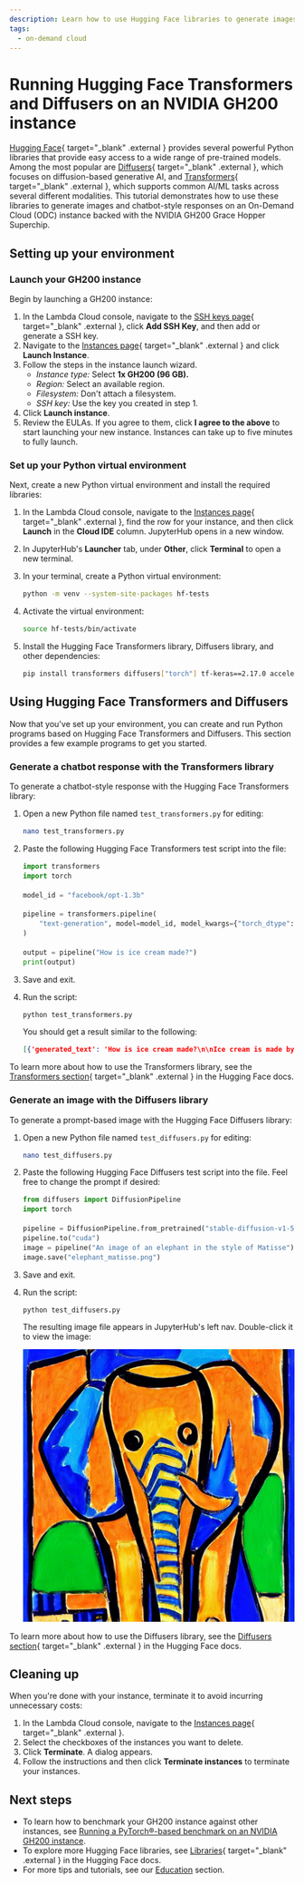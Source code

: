 ```yaml
---
description: Learn how to use Hugging Face libraries to generate images and chatbot-style responses on a Lambda On-Demand Cloud NVIDIA GH200 instance.
tags:
  - on-demand cloud
---
```


# Running Hugging Face Transformers and Diffusers on an NVIDIA GH200 instance

[Hugging Face](https://huggingface.co/){ target="_blank" .external } provides
several powerful Python libraries that provide easy access to a wide range of
pre-trained models. Among the most popular are
[Diffusers](https://huggingface.co/docs/diffusers/index){ target="_blank" .external },
which focuses on diffusion-based generative AI, and
[Transformers](https://huggingface.co/docs/transformers/en/index){ target="_blank" .external },
which supports common AI/ML tasks across several different modalities. This
tutorial demonstrates how to use these libraries to generate images and
chatbot-style responses on an On-Demand Cloud (ODC) instance backed with the
NVIDIA GH200 Grace Hopper Superchip.

## Setting up your environment

### Launch your GH200 instance

Begin by launching a GH200 instance:

1. In the Lambda Cloud console, navigate to the
    [SSH keys page](https://cloud.lambdalabs.com/ssh-keys){ target="_blank" .external },
    click **Add SSH Key**, and then add or generate a SSH key.
1. Navigate to the
    [Instances page](https://cloud.lambdalabs.com/instances){ target="_blank" .external }
    and click **Launch Instance**.
1. Follow the steps in the instance launch wizard.
    -  _Instance type:_ Select **1x GH200 (96 GB).**
    -  _Region:_ Select an available region.
    -  _Filesystem:_ Don't attach a filesystem.
    -  _SSH key:_ Use the key you created in step 1.
1. Click **Launch instance**.
1. Review the EULAs. If you agree to them, click **I agree to the above** to
    start launching your new instance. Instances can take up to five minutes to
    fully launch.

### Set up your Python virtual environment

Next, create a new Python virtual environment and install the required
libraries:

1. In the Lambda Cloud console, navigate to the
    [Instances page](https://cloud.lambdalabs.com/instances){ target="_blank" .external },
    find the row for your instance, and then click **Launch** in the
    **Cloud IDE** column. JupyterHub opens in a new window.
1. In JupyterHub's **Launcher** tab, under **Other**, click **Terminal** to
    open a new terminal.
1. In your terminal, create a Python virtual environment:

    ```bash
    python -m venv --system-site-packages hf-tests
    ```

1. Activate the virtual environment:

    ```bash
    source hf-tests/bin/activate
    ```

1. Install the Hugging Face Transformers library, Diffusers library, and
    other dependencies:

    ```bash
    pip install transformers diffusers["torch"] tf-keras==2.17.0 accelerate
    ```

## Using Hugging Face Transformers and Diffusers

Now that you've set up your environment, you can create and run Python
programs based on Hugging Face Transformers and Diffusers. This section provides
a few example programs to get you started.

### Generate a chatbot response with the Transformers library

To generate a chatbot-style response with the Hugging Face Transformers library:

1. Open a new Python file named `test_transformers.py` for editing:

    ```bash
    nano test_transformers.py
    ```

1. Paste the following Hugging Face Transformers test script into the file:

    ```python
    import transformers
    import torch

    model_id = "facebook/opt-1.3b"

    pipeline = transformers.pipeline(
        "text-generation", model=model_id, model_kwargs={"torch_dtype": torch.bfloat16}, device_map="auto"
    )

    output = pipeline("How is ice cream made?")
    print(output)
    ```

1. Save and exit.
1. Run the script:

    ```bash
    python test_transformers.py
    ```

    You should get a result similar to the following:

    ```json { .no-copy }
    [{'generated_text': 'How is ice cream made?\n\nIce cream is made by mixing milk, sugar, and'}]
    ```

To learn more about how to use the Transformers library, see the
[Transformers section](https://huggingface.co/docs/transformers/index){ target="_blank" .external }
in the Hugging Face docs.

### Generate an image with the Diffusers library

To generate a prompt-based image with the Hugging Face Diffusers library:

1. Open a new Python file named `test_diffusers.py` for editing:

    ```bash
    nano test_diffusers.py
    ```

1. Paste the following Hugging Face Diffusers test script into the file.
    Feel free to change the prompt if desired:

    ```python
    from diffusers import DiffusionPipeline
    import torch

    pipeline = DiffusionPipeline.from_pretrained("stable-diffusion-v1-5/stable-diffusion-v1-5", torch_dtype=torch.float16)
    pipeline.to("cuda")
    image = pipeline("An image of an elephant in the style of Matisse").images[0]
    image.save("elephant_matisse.png")
    ```

1. Save and exit.
1. Run the script:

    ```bash
    python test_diffusers.py
    ```

    The resulting image file appears in JupyterHub's left nav. Double-click
    it to view the image:

    ![Generated image of an elephant in the style of Matisse](../../assets/images/elephant_matisse.png)

To learn more about how to use the Diffusers library, see the
[Diffusers section](https://huggingface.co/docs/diffusers/index){ target="_blank" .external }
in the Hugging Face docs.

## Cleaning up

When you're done with your instance, terminate it to avoid incurring unnecessary
costs:

1. In the Lambda Cloud console, navigate to the
    [Instances page](https://cloud.lambdalabs.com/instances){ target="_blank" .external }.
1. Select the checkboxes of the instances you want to delete.
1. Click **Terminate**. A dialog appears.
1. Follow the instructions and then click **Terminate instances** to
    terminate your instances.

## Next steps

-  To learn how to benchmark your GH200 instance against other instances, see
    [Running a PyTorch®-based benchmark on an NVIDIA GH200 instance](running-benchmark-gh200.md).
-  To explore more Hugging Face libraries, see
    [Libraries](https://huggingface.co/docs/hub/en/models-libraries){ target="_blank" .external }
    in the Hugging Face docs.
-  For more tips and tutorials, see our [Education](../../education/index.md)
    section.
